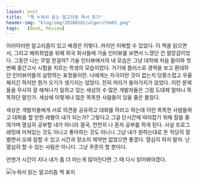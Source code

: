 ```yaml
---
layout: post
title:  "책 누워서 읽는 알고리즘 독서 후기"
header-img: "blog/img/20180102/algorithm01.png"
tags:   [Book, Review]
---
```

<p>
이러이러한 알고리즘이 있고 배경은 이렇다..까지만 이해할 수 있었다. 이 책을 읽으면서, 그리고 해외취업을 위해 외국 회사들에 기술 인터뷰를
보면서 느꼈던 건 절망감이었다. 그동안 나는 무얼 한걸까? 기술 인터뷰에서의 내 모습은 그냥 대학에 처음 들어와 첫번째 중간고사 시험을
치르는 학생의 모습이었다. 거기에 플러스로 경력을 보고 환대하던 인터뷰어들의 실망하는 표정들이란. 나에게는 자극이란 것이 없는지
당황스럽고 우울해지긴 하지만 뭔가 오기가 생기지는 않았다. 전혀 머리가 돌아가지가 않았다. 이런 문제들을 무사히 잘 헤쳐나가 일하고 있는
세상의 수 많은 개발자들은 그럼 도대체 얼마나 똑똑하단 말인가. 세상에 이렇게나 많은 똑똑한 사람들이 있을 줄은 몰랐다.
</p>
<p>
세상은 개발자들에게 서로 의견을 공유하고 대화를 하라고 하는데 이런 똑똑한 사람들하고 대화를 할 만한 레벨이 내가 되는가? 그렇다고 그걸 단시간에 따라잡기 위해 잠을 줄여가며 열심히 공부할 내가 아니라 결국, 천천히 나 혼자 공부를 하게 된다. 사실 프로그래밍에 미쳐있는 것도 아니고 좋아하는 것도 아니니 그냥 내가 원하는대로 돈 적당히 잘 벌면서 오래 일할 수 있고 시간과 장소의 제약만 없었으면 좋겠다. 열심히 하지 말자. 난 열심히 할 수 있는 사람은 아니다. 그냥 꾸준히 할 뿐이다.
</p>
<p>
언젠가 시간이 지나 내가 좀 더 아는게 많아진다면 그 때 다시 읽어봐야겠다.
</p>
<a class="popupImg">
    <img src="{{ site.baseurl }}/blog/img/20180102/book-algorithm.jpg" alt="누워서 읽는 알고리즘 책 표지">
</a>